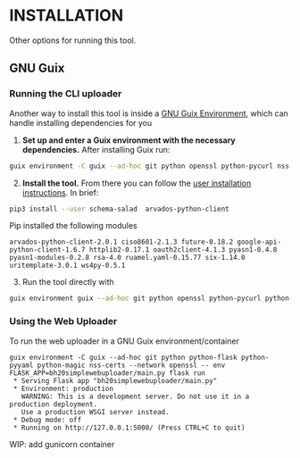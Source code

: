 # INSTALLATION

Other options for running this tool.

## GNU Guix

### Running the CLI uploader

Another way to install this tool is inside a [GNU Guix Environment](https://guix.gnu.org/manual/en/html_node/Invoking-guix-environment.html), which can handle installing dependencies for you

1. **Set up and enter a Guix environment with the necessary dependencies.** After installing Guix run:

```sh
guix environment -C guix --ad-hoc git python openssl python-pycurl nss-certs
```

2. **Install the tool.** From there you can follow the [user installation instructions](#installation-with-pip3---user). In brief:

```sh
pip3 install --user schema-salad  arvados-python-client
```

Pip installed the following modules

```
arvados-python-client-2.0.1 ciso8601-2.1.3 future-0.18.2 google-api-python-client-1.6.7 httplib2-0.17.1 oauth2client-4.1.3 pyasn1-0.4.8 pyasn1-modules-0.2.8 rsa-4.0 ruamel.yaml-0.15.77 six-1.14.0 uritemplate-3.0.1 ws4py-0.5.1
```

3. Run the tool directly with

```sh
guix environment guix --ad-hoc git python openssl python-pycurl python-magic nss-certs -- python3 bh20sequploader/main.py example/sequence.fasta example/metadata.yaml
```

### Using the Web Uploader

To run the web uploader in a GNU Guix environment/container

```
guix environment -C guix --ad-hoc git python python-flask python-pyyaml python-magic nss-certs --network openssl -- env FLASK_APP=bh20simplewebuploader/main.py flask run
 * Serving Flask app "bh20simplewebuploader/main.py"
 * Environment: production
   WARNING: This is a development server. Do not use it in a production deployment.
   Use a production WSGI server instead.
 * Debug mode: off
 * Running on http://127.0.0.1:5000/ (Press CTRL+C to quit)
```

WIP: add gunicorn container
